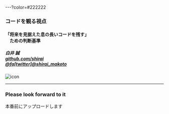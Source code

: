---?color=#222222

### コードを観る視点

#### 「将来を見据えた息の長いコードを残す」<br>　ための判断基準

##### 白井 誠<br>[github.com/shirai](https://github.com/shirai)<br>[@fa[twitter]@shirai_makoto](https://twitter.com/shirai_makoto)<br>
![icon](https://user-images.githubusercontent.com/16277668/41948274-ebbee344-79f6-11e8-8f2a-57fe6e2bf4ee.jpg)

---

### Please look forward to it

本番前にアップロードします
